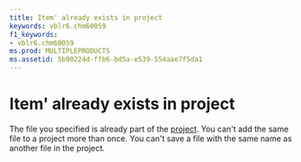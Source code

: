 ```yaml
---
title: Item' already exists in project
keywords: vblr6.chm60059
f1_keywords:
- vblr6.chm60059
ms.prod: MULTIPLEPRODUCTS
ms.assetid: 5b00224d-ffb6-bd5a-e539-554aae7f5da1
---
```



# Item' already exists in project

The file you specified is already part of the [project](vbe-glossary.md). You can't add the same file to a project more than once. You can't save a file with the same name as another file in the project.


